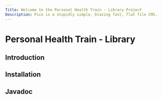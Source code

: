 ```yaml
---
Title: Welcome to the Personal Health Train - Library Project
Description: Pico is a stupidly simple, blazing fast, flat file CMS.
---
```


# Personal Health Train - Library

## Introduction

## Installation

## Javadoc


